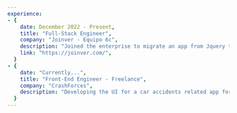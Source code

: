 ```yaml
---
experience:
- {
    date: December 2022 - Present,
    title: "Full-Stack Engineer",
    company: "Joinver - Equipo 6c",
    description: "Joined the enterprise to migrate an app from Jquery to React, drastically reducing load times. Designed and implemented end-to-end solutions for both front-end and back-end. At Joinver, focused on an application facilitating real estate property investments. At Equipo 6C, worked on a CRM platform with complex tables.",
    link: "https://joinver.com/",
  }
- {
    date: "Currently...",
    title: "Front-End Engineer - Freelance",
    company: "CrashForces",
    description: "Developing the UI for a car accidents related app for the US. Built custom components from Figma. Made the API calls connecting to a Java backend. Built multiple forms with dynamic multi-steps.",
  }
---
```

